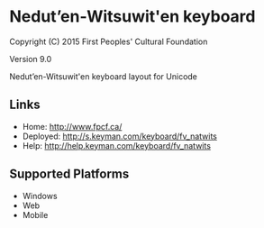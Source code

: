 Nedut’en-Witsuwit'en keyboard
======================

Copyright (C) 2015 First Peoples' Cultural Foundation

Version 9.0

Nedut’en-Witsuwit'en keyboard layout for Unicode

Links
-----

 * Home:     <http://www.fpcf.ca/>
 * Deployed: <http://s.keyman.com/keyboard/fv_natwits>
 * Help:     <http://help.keyman.com/keyboard/fv_natwits>
 
Supported Platforms
-------------------

 * Windows
 * Web
 * Mobile
